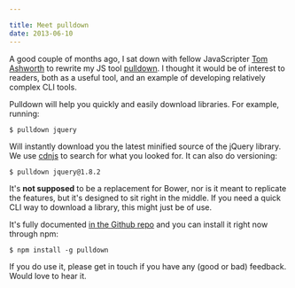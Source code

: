 ```yaml
---

title: Meet pulldown
date: 2013-06-10
---
```


A good couple of months ago, I sat down with fellow JavaScripter [Tom Ashworth](http://twitter.com/phuunet) to rewrite my JS tool [pulldown](https://github.com/jackfranklin/pulldown). I thought it would be of interest to readers, both as a useful tool, and an example of developing relatively complex CLI tools.

Pulldown will help you quickly and easily download libraries. For example, running:

    $ pulldown jquery

Will instantly download you the latest minified source of the jQuery library. We use [cdnjs](http://cdnjs.com/) to search for what you looked for. It can also do versioning:

    $ pulldown jquery@1.8.2

It's **not supposed** to be a replacement for Bower, nor is it meant to replicate the features, but it's designed to sit right in the middle. If you need a quick CLI way to download a library, this might just be of use.

It's fully documented [in the Github repo](https://github.com/jackfranklin/pulldown) and you can install it right now through npm:

    $ npm install -g pulldown

If you do use it, please get in touch if you have any (good or bad) feedback. Would love to hear it.
